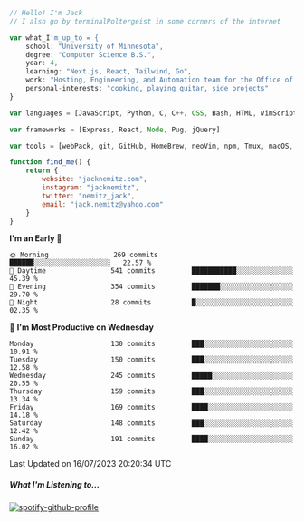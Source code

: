 ```javascript
// Hello! I'm Jack
// I also go by terminalPoltergeist in some corners of the internet

var what_I'm_up_to = {
    school: "University of Minnesota",
    degree: "Computer Science B.S.",
    year: 4,
    learning: "Next.js, React, Tailwind, Go",
    work: "Hosting, Engineering, and Automation team for the Office of Information Technology at UMN",
    personal-interests: "cooking, playing guitar, side projects"
}

var languages = [JavaScript, Python, C, C++, CSS, Bash, HTML, VimScript]

var frameworks = [Express, React, Node, Pug, jQuery]

var tools = [webPack, git, GitHub, HomeBrew, neoVim, npm, Tmux, macOS, Ubuntu, Docker, Nginx]

function find_me() {
    return {
        website: "jacknemitz.com",
        instagram: "jacknemitz",
        twitter: "nemitz_jack",
        email: "jack.nemitz@yahoo.com"
    }
}
```

<!--START_SECTION:waka-->
**I'm an Early 🐤** 

```text
🌞 Morning                269 commits         ██████░░░░░░░░░░░░░░░░░░░   22.57 % 
🌆 Daytime                541 commits         ███████████░░░░░░░░░░░░░░   45.39 % 
🌃 Evening                354 commits         ███████░░░░░░░░░░░░░░░░░░   29.70 % 
🌙 Night                  28 commits          █░░░░░░░░░░░░░░░░░░░░░░░░   02.35 % 
```
📅 **I'm Most Productive on Wednesday** 

```text
Monday                   130 commits         ███░░░░░░░░░░░░░░░░░░░░░░   10.91 % 
Tuesday                  150 commits         ███░░░░░░░░░░░░░░░░░░░░░░   12.58 % 
Wednesday                245 commits         █████░░░░░░░░░░░░░░░░░░░░   20.55 % 
Thursday                 159 commits         ███░░░░░░░░░░░░░░░░░░░░░░   13.34 % 
Friday                   169 commits         ████░░░░░░░░░░░░░░░░░░░░░   14.18 % 
Saturday                 148 commits         ███░░░░░░░░░░░░░░░░░░░░░░   12.42 % 
Sunday                   191 commits         ████░░░░░░░░░░░░░░░░░░░░░   16.02 % 
```



 Last Updated on 16/07/2023 20:20:34 UTC
<!--END_SECTION:waka-->

##### What I'm Listening to...

[![spotify-github-profile](https://spotify-github-profile.vercel.app/api/view?uid=jack.nemitz&cover_image=true&show_offline=true&bar_color=53b14f&bar_color_cover=false&background_color=121212FF)](https://spotify-github-profile.vercel.app/api/view?uid=jack.nemitz&redirect=true)

